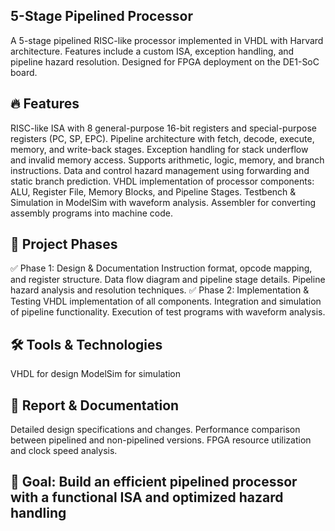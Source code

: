 ## 5-Stage Pipelined Processor
A 5-stage pipelined RISC-like processor implemented in VHDL with Harvard architecture. Features include a custom ISA, exception handling, and pipeline hazard resolution. Designed for FPGA deployment on the DE1-SoC board.

## 🔥 Features
RISC-like ISA with 8 general-purpose 16-bit registers and special-purpose registers (PC, SP, EPC).
Pipeline architecture with fetch, decode, execute, memory, and write-back stages.
Exception handling for stack underflow and invalid memory access.
Supports arithmetic, logic, memory, and branch instructions.
Data and control hazard management using forwarding and static branch prediction.
VHDL implementation of processor components: ALU, Register File, Memory Blocks, and Pipeline Stages.
Testbench & Simulation in ModelSim with waveform analysis.
Assembler for converting assembly programs into machine code.
## 📌 Project Phases
✅ Phase 1: Design & Documentation
Instruction format, opcode mapping, and register structure.
Data flow diagram and pipeline stage details.
Pipeline hazard analysis and resolution techniques.
✅ Phase 2: Implementation & Testing
VHDL implementation of all components.
Integration and simulation of pipeline functionality.
Execution of test programs with waveform analysis.
## 🛠️ Tools & Technologies
VHDL for design
ModelSim for simulation
## 📄 Report & Documentation
Detailed design specifications and changes.
Performance comparison between pipelined and non-pipelined versions.
FPGA resource utilization and clock speed analysis.
## 🎯 Goal: Build an efficient pipelined processor with a functional ISA and optimized hazard handling
